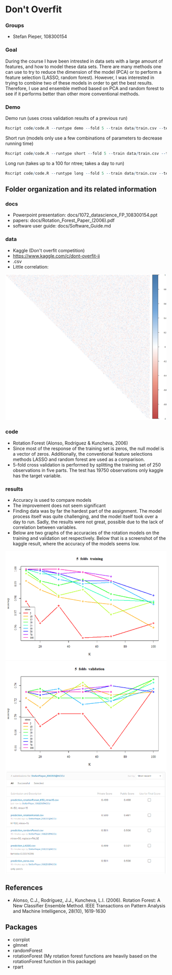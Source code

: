 # Don't Overfit

### Groups
* Stefan Pieper, 108300154

### Goal
During the course I have been intrested in data sets with a large amount of features, and how to model these data sets. There are many methods one can use to try to reduce the dimension of the model (PCA) or to perform a feature selection (LASSO, random forest). However, I was interested in trying to combine two of these models in order to get the best results.
Therefore, I use and ensemble method based on PCA and random forest to see if it performs better than other more conventional methods. 

### Demo 


Demo run (uses cross validation results of a previous run)
```R
Rscript code/code.R --runtype demo --fold 5 --train data/train.csv --test data/test.csv --report results/report.csv --predict results/predict.csv
```

Short run (models only use a few combinations of parameters to decrease running time)
```R
Rscript code/code.R --runtype short --fold 5 --train data/train.csv --test data/test.csv --report results/report.csv --predict results/predict.csv
```

Long run (takes up to a 100 for ntree; takes a day to run)

```R
Rscript code/code.R --runtype long --fold 5 --train data/train.csv --test data/test.csv --report results/report.csv --predict results/predict.csv
``` 


## Folder organization and its related information

### docs
* Powerpoint presentation: docs/1072_datascience_FP_108300154.ppt
* papers: docs/Rotation_Forest_Paper_(2006).pdf
* software user guide: docs/Software_Guide.md

### data

* Kaggle (Don't overfit competition)
* https://www.kaggle.com/c/dont-overfit-ii
* .csv
* Little correlation:

![Correlation](results/correlation.png)


### code

* Rotation Forest (Alonso, Rodríguez & Kuncheva, 2006)
* Since most of the response of the training set is zeros, the null model is a vector of zeros. Additionally, the conventional feature selections methods LASSO and random forest are used as a comparison.
* 5-fold cross validation is performed by splitting the training set of 250 observations in five parts. The test has 19750 observations only kaggle has the target variable.

### results

* Accuracy is used to compare models
* The improvement does not seem significant
* Finding data was by far the hardest part of the assignment. The model process itself was quite challenging, and the model itself took over a day to run. Sadly, the results were not great, possible due to the lack of correlation between variables.
* Below are two graphs of the accuracies of the rotation models on the training and validation set respectively. Below that is a screenshot of the kaggle result, where the accuracy of the models seems low.

![TrainingAccuracy](results/rotationForest_training_accuracy.png)
![ValidationAccuracy](results/rotationForest_validation_accuracy.png)
![DontOverfitResults](results/kaggle_score.PNG)


## References
* Alonso, C.J., Rodríguez, J.J., Kuncheva, L.I. (2006). Rotation Forest: A New Classifier Ensemble Method. 
IEEE Transactions on Pattern Analysis and Machine Intelligence, 28(10), 1619-1630

## Packages
* corrplot
* glmnet
* randomForest
* rotationForest (My rotation forest functions are heavily based on the rotationForest function in this package)
* rpart


